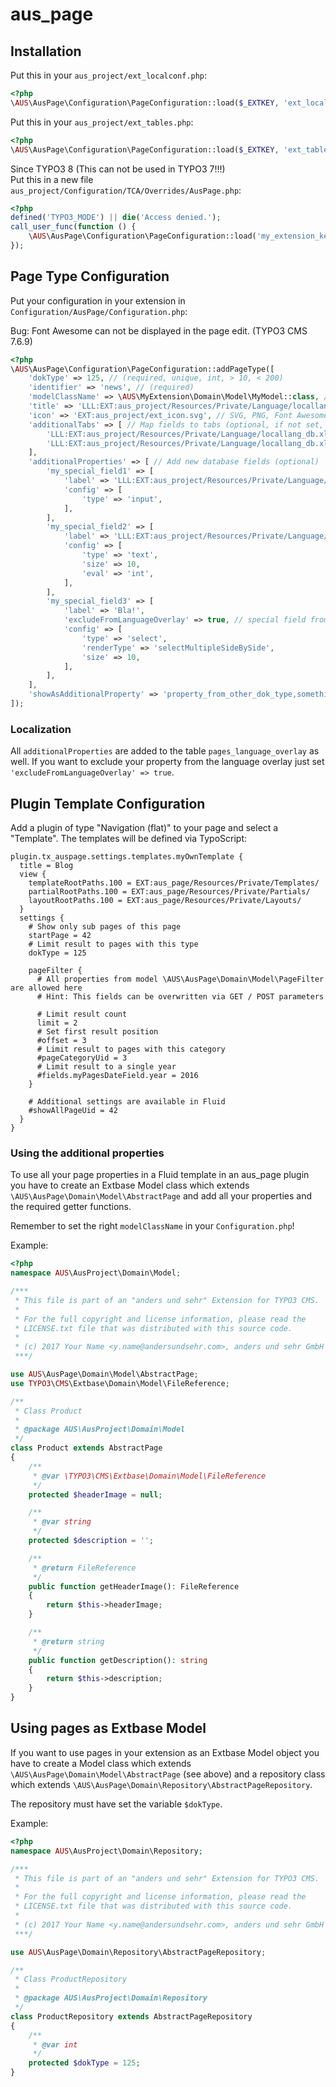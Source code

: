 # aus_page

## Installation

Put this in your `aus_project/ext_localconf.php`:
```php
<?php
\AUS\AusPage\Configuration\PageConfiguration::load($_EXTKEY, 'ext_localconf.php');
```

Put this in your `aus_project/ext_tables.php`:
```php
<?php
\AUS\AusPage\Configuration\PageConfiguration::load($_EXTKEY, 'ext_tables.php');
```

Since TYPO3 8 (This can not be used in TYPO3 7!!!)<br>
Put this in a new file `aus_project/Configuration/TCA/Overrides/AusPage.php`:
```php
<?php
defined('TYPO3_MODE') || die('Access denied.');
call_user_func(function () {
    \AUS\AusPage\Configuration\PageConfiguration::load('my_extension_key', 'TCA/Overrides');
});
```

## Page Type Configuration

Put your configuration in your extension in `Configuration/AusPage/Configuration.php`:

Bug: Font Awesome can not be displayed in the page edit. (TYPO3 CMS 7.6.9)

```php
<?php
\AUS\AusPage\Configuration\PageConfiguration::addPageType([
    'dokType' => 125, // (required, unique, int, > 10, < 200)
    'identifier' => 'news', // (required)
    'modelClassName' => \AUS\MyExtension\Domain\Model\MyModel::class, // create TypoScript mapping (is needed if you add Properties that will be used in FE ++Repository(with doktype) is needed too)
    'title' => 'LLL:EXT:aus_project/Resources/Private/Language/locallang_db.xlf:doktype.news',
    'icon' => 'EXT:aus_project/ext_icon.svg', // SVG, PNG, Font Awesome ('file')
    'additionalTabs' => [ // Map fields to tabs (optional, if not set, a default tab for this dokType will be created)
        'LLL:EXT:aus_project/Resources/Private/Language/locallang_db.xlf:doktype.news.tab.foo' => ['my_special_field1', 'my_special_field2'],
        'LLL:EXT:aus_project/Resources/Private/Language/locallang_db.xlf:doktype.news.tab.bar' => ['my_special_field3', 'property_from_other_dok_type'],
    ],
    'additionalProperties' => [ // Add new database fields (optional)
        'my_special_field1' => [
            'label' => 'LLL:EXT:aus_project/Resources/Private/Language/locallang_db.xlf:news.my_special_field1',
            'config' => [
                'type' => 'input',
            ],
        ],
        'my_special_field2' => [
            'label' => 'LLL:EXT:aus_project/Resources/Private/Language/locallang_db.xlf:news.my_special_field2',
            'config' => [
                'type' => 'text',
                'size' => 10,
                'eval' => 'int',
            ],
        ],
        'my_special_field3' => [
            'label' => 'Bla!',
            'excludeFromLanguageOverlay' => true, // special field from aus_page
            'config' => [
                'type' => 'select',
                'renderType' => 'selectMultipleSideBySide',
                'size' => 10,
            ],
        ],
    ],
    'showAsAdditionalProperty' => 'property_from_other_dok_type,something_else', // show existing database fields for this dokType
]);
```

### Localization

All `additionalProperties` are added to the table `pages_language_overlay` as well.
If you want to exclude your property from the language overlay just set `'excludeFromLanguageOverlay' => true`.


## Plugin Template Configuration

Add a plugin of type "Navigation (flat)" to your page and select a "Template".
The templates will be defined via TypoScript:

```
plugin.tx_auspage.settings.templates.myOwnTemplate {
  title = Blog
  view {
    templateRootPaths.100 = EXT:aus_page/Resources/Private/Templates/
    partialRootPaths.100 = EXT:aus_page/Resources/Private/Partials/
    layoutRootPaths.100 = EXT:aus_page/Resources/Private/Layouts/
  }
  settings {
    # Show only sub pages of this page
    startPage = 42
    # Limit result to pages with this type
    dokType = 125

    pageFilter {
      # All properties from model \AUS\AusPage\Domain\Model\PageFilter are allowed here
      # Hint: This fields can be overwritten via GET / POST parameters

      # Limit result count
      limit = 2
      # Set first result position
      #offset = 3
      # Limit result to pages with this category
      #pageCategoryUid = 3
      # Limit result to a single year
      #fields.myPagesDateField.year = 2016
    }

    # Additional settings are available in Fluid
    #showAllPageUid = 42
  }
}
```

### Using the additional properties

To use all your page properties in a Fluid template in an aus_page plugin you have to create an Extbase Model class
which extends `\AUS\AusPage\Domain\Model\AbstractPage` and add all your properties and the required getter functions.

Remember to set the right `modelClassName` in your `Configuration.php`!

Example:
```php
<?php
namespace AUS\AusProject\Domain\Model;

/***
 * This file is part of an "anders und sehr" Extension for TYPO3 CMS.
 *
 * For the full copyright and license information, please read the
 * LICENSE.txt file that was distributed with this source code.
 *
 * (c) 2017 Your Name <y.name@andersundsehr.com>, anders und sehr GmbH
 ***/

use AUS\AusPage\Domain\Model\AbstractPage;
use TYPO3\CMS\Extbase\Domain\Model\FileReference;

/**
 * Class Product
 *
 * @package AUS\AusProject\Domain\Model
 */
class Product extends AbstractPage
{
    /**
     * @var \TYPO3\CMS\Extbase\Domain\Model\FileReference
     */
    protected $headerImage = null;

    /**
     * @var string
     */
    protected $description = '';

    /**
     * @return FileReference
     */
    public function getHeaderImage(): FileReference
    {
        return $this->headerImage;
    }

    /**
     * @return string
     */
    public function getDescription(): string
    {
        return $this->description;
    }
}
```


## Using pages as Extbase Model

If you want to use pages in your extension as an Extbase Model object you have to create a Model class
which extends `\AUS\AusPage\Domain\Model\AbstractPage` (see above) and a repository class
which extends `\AUS\AusPage\Domain\Repository\AbstractPageRepository`.

The repository must have set the variable `$dokType`.

Example:
```php
<?php
namespace AUS\AusProject\Domain\Repository;

/***
 * This file is part of an "anders und sehr" Extension for TYPO3 CMS.
 *
 * For the full copyright and license information, please read the
 * LICENSE.txt file that was distributed with this source code.
 *
 * (c) 2017 Your Name <y.name@andersundsehr.com>, anders und sehr GmbH
 ***/

use AUS\AusPage\Domain\Repository\AbstractPageRepository;

/**
 * Class ProductRepository
 *
 * @package AUS\AusProject\Domain\Repository
 */
class ProductRepository extends AbstractPageRepository
{
    /**
     * @var int
     */
    protected $dokType = 125;
}
```
